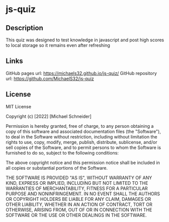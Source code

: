 # js-quiz
## Description

This quiz was designed to test knowledge in javascript and post high scores to local storage so it remains even after refreshing

## Links

GitHub pages url: https://michaels32.github.io/js-quiz/ 
GitHub repository url: https://github.com/MichaelS32/js-quiz

## License

MIT License

Copyright (c) [2022] [Michael Schneider]

Permission is hereby granted, free of charge, to any person obtaining a copy
of this software and associated documentation files (the "Software"), to deal
in the Software without restriction, including without limitation the rights
to use, copy, modify, merge, publish, distribute, sublicense, and/or sell
copies of the Software, and to permit persons to whom the Software is
furnished to do so, subject to the following conditions:

The above copyright notice and this permission notice shall be included in all
copies or substantial portions of the Software.

THE SOFTWARE IS PROVIDED "AS IS", WITHOUT WARRANTY OF ANY KIND, EXPRESS OR
IMPLIED, INCLUDING BUT NOT LIMITED TO THE WARRANTIES OF MERCHANTABILITY,
FITNESS FOR A PARTICULAR PURPOSE AND NONINFRINGEMENT. IN NO EVENT SHALL THE
AUTHORS OR COPYRIGHT HOLDERS BE LIABLE FOR ANY CLAIM, DAMAGES OR OTHER
LIABILITY, WHETHER IN AN ACTION OF CONTRACT, TORT OR OTHERWISE, ARISING FROM,
OUT OF OR IN CONNECTION WITH THE SOFTWARE OR THE USE OR OTHER DEALINGS IN THE
SOFTWARE.
